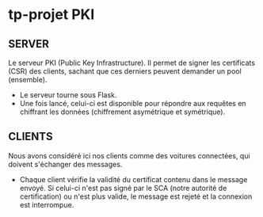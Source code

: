 # tp-projet PKI

## SERVER
Le serveur PKI (Public Key Infrastructure).
Il permet de signer les certificats (CSR) des clients, sachant que ces derniers peuvent demander un pool (ensemble).
* Le serveur tourne sous Flask.
* Une fois lancé, celui-ci est disponible pour répondre aux requêtes en chiffrant les données (chiffrement asymétrique et symétrique).

## CLIENTS

Nous avons considéré ici nos clients comme des voitures connectées, qui doivent s'échanger des messages. 
* Chaque client vérifie la validité du certificat contenu dans le message envoyé. Si celui-ci n'est pas signé par le SCA (notre autorité de certification) ou n'est plus valide, 
le message est rejeté et la connexion est interrompue. 
